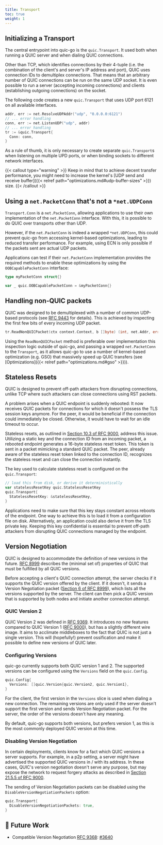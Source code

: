 ```yaml
---
title: Transport
toc: true
weight: 1
---
```


## Initializing a Transport

The central entrypoint into quic-go is the `quic.Transport`. It used both when running a QUIC server and when dialing QUIC connections.

Other than TCP, which identifies connections by their 4-tuple (i.e. the combination of the client's and server's IP address and port), QUIC uses connection IDs to demultiplex connections. That means that an arbitrary number of QUIC connections can be run on the same UDP socket. It is even possible to run a server (accepting incoming connections) and clients (establishing outgoing connections) on the socket.

The following code creates a new `quic.Transport` that uses UDP port 6121 on all available interfaces.
```go
addr, err := net.ResolveUDPAddr("udp", "0.0.0.0:6121")
// ... error handling
conn, err := net.ListenUDP("udp", addr)
// ... error handling
tr := &quic.Transport{
  Conn: conn,
}
```

As a rule of thumb, it is only necessary to create separate `quic.Transport`s when listening on multiple UPD ports, or when binding sockets to different network interfaces.

{{< callout type="warning" >}}
  Keep in mind that to achieve decent transfer performance, you might need to increase the kernel's [UDP send and receive buffer]({{< relref path="optimizations.md#udp-buffer-sizes" >}}) size.
{{< /callout >}}

## Using a `net.PacketConn` that's not a `*net.UDPConn`

`Transport.Conn` is a `net.PacketConn`, allowing applications to use their own implementation of the `net.PacketConn` interface. With this, it is possible to do QUIC over transports other than UDP.

However, if the `net.PacketConn` is indeed a wrapped `*net.UDPConn`, this could prevent quic-go from accessing kernel-based optimizations, leading to reduced transfer performance. For example, using ECN is only possible if the packets sent are actual UDP packets.

Applications can test if their `net.PacketConn` implementation provides the required methods to enable these optimizations by using the `OOBCapablePacketConn` interface:
```go
type myPacketConn struct{}

var _ quic.OOBCapablePacketConn = &myPacketConn{}
```

## Handling non-QUIC packets

QUIC was designed to be demultiplexed with a number of common UDP-based protocols (see [RFC 9443](https://datatracker.ietf.org/doc/html/rfc9443) for details). This is achieved by inspecting the first few bits of every incoming UDP packet.

```go
tr.ReadNonQUICPacket(ctx context.Context, b []byte) (int, net.Addr, error) 
```

Using the `ReadNonQUICPacket` method is preferable over implementation this inspection logic outside of quic-go, and passing a wrapped `net.PacketConn` to the `Transport`, as it allows quic-go to use a number of kernel-based optimization (e.g. GSO) that massively speed up QUIC transfers (see [Optimizations]({{< relref path="optimizations.md#gso" >}})).

## Stateless Resets

QUIC is designed to prevent off-path attackers from disrupting connections, unlike TCP where such attackers can close connections using RST packets.

A problem arises when a QUIC endpoint is suddenly rebooted: It now receives QUIC packets for connections for which it doesn't possess the TLS session keys anymore. For the peer, it would be beneficial if the connection could immediately be closed. Otherwise, it would have to wait for an idle timeout to occur.

Stateless resets, as outlined in [Section 10.3 of RFC 9000](https://datatracker.ietf.org/doc/html/rfc9000#section-10.3), address this issue. Utilizing a static key and the connection ID from an incoming packet, a rebooted endpoint generates a 16-byte stateless reset token. This token is sent in a packet mimicking a standard QUIC packet. The peer, already aware of the stateless reset token linked to the connection ID, recognizes the stateless reset and can close the connection instantly.

The key used to calculate stateless reset is configured on the `quic.Transport`:
```go
// load this from disk, or derive it deterministically
var statelessResetKey quic.StatelessResetKey
quic.Transport{
  StatelessResetKey: &statelessResetKey,
}
```

Applications need to make sure that this key stays constant across reboots of the endpoint. One way to achieve this is to load it from a configuration file on disk. Alternatively, an application could also derive it from the TLS private key. Keeping this key confidential is essential to prevent off-path attackers from disrupting QUIC connections managed by the endpoint.


## Version Negotiation

QUIC is designed to accommodate the definition of new versions in the future. [RFC 8999](https://datatracker.ietf.org/doc/html/rfc8999) describes the (minimal set of) properties of QUIC that must be fulfilled by all QUIC versions.

Before accepting a client's QUIC connection attempt, the server checks if it supports the QUIC version offered by the client. If it doesn't, it sends a Version Negotiation packet ([Section 6 of RFC 8999](https://datatracker.ietf.org/doc/html/rfc8999#section-6)), which lists all the versions supported by the server. The client can then pick a QUIC version that is supported by both nodes and initiate another connection attempt.


### QUIC Version 2
  
QUIC Version 2 was defined in [RFC 9369](https://datatracker.ietf.org/doc/html/rfc9369). It introduces no new features compared to QUIC Version 1 ([RFC 9000](https://datatracker.ietf.org/doc/html/rfc9000)), but has a slightly different wire image. It aims to acclimate middleboxes to the fact that QUIC is not just a single version. This will (hopefully!) prevent ossification and make it possible to define new versions of QUIC later.


### Configuring Versions

quic-go currently supports both QUIC version 1 and 2. The supported versions can be configured using the `Versions` field on the `quic.Config`.

```go
quic.Config{
  Versions: []quic.Version{quic.Version2, quic.Version1},
}
```

For the client, the first version in the `Versions` slice is used when dialing a new connection. The remaining versions are only used if the server doesn't support the first version and sends Version Negotiation packet. For the server, the order of the versions doesn't have any meaning.

By default, quic-go supports both versions, but prefers version 1, as this is the most commonly deployed QUIC version at this time.

### Disabling Version Negotiation

In certain deployments, clients know for a fact which QUIC versions a server supports. For example, in a p2p setting, a server might have advertised the supported QUIC versions in / with its address. In these cases, QUIC's version negotiation doesn't serve any purpose, but may expose the network to request forgery attacks as described in [Section 21.5.5 of RFC 9000](https://datatracker.ietf.org/doc/html/rfc9000#section-21.5.5).

The sending of Version Negotiation packets can be disabled using the `DisableVersionNegotiationPackets` option:
```go
quic.Transport{
  DisableVersionNegotiationPackets: true,
}
```

## 📝 Future Work

* Compatible Version Negotiation [RFC 9368](https://datatracker.ietf.org/doc/html/rfc9369): [#3640](https://github.com/quic-go/quic-go/issues/3640)
